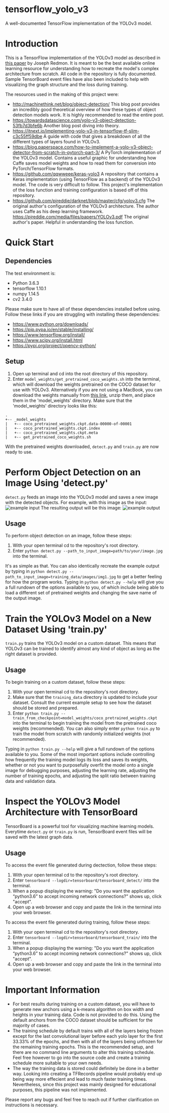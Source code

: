 # tensorflow_yolo_v3
A well-documented TensorFlow implementation of the YOLOv3 model.

Introduction
============
This is a TensorFlow implementation of the YOLOv3 model as described in [this paper](https://pjreddie.com/media/files/papers/YOLOv3.pdf) by Joseph Redmon.
It is meant to be the best available online learning resource for understanding how to recreate the model's complex architecture from scratch.
All code in the repository is fully documented. Sample TensorBoard event files have also been included to help with visualizing the graph structure and the loss during training. 

The resources used in the making of this project were:
- http://machinethink.net/blog/object-detection/ This blog post provides an incredibly good theoretical overview of how these types of object detection models work. It is highly recommended to read the entire post.
- https://towardsdatascience.com/yolo-v3-object-detection-53fb7d3bfe6b Another blog post diving into theory.
- https://itnext.io/implementing-yolo-v3-in-tensorflow-tf-slim-c3c55ff59dbe A guide with code that gives a breakdown of all the different types of layers found in YOLOv3.
- https://blog.paperspace.com/how-to-implement-a-yolo-v3-object-detector-from-scratch-in-pytorch-part-3/ A PyTorch implementation of the YOLOv3 model. Contains a useful graphic for understanding how Caffe saves model weights and how to read them for conversion into PyTorch/TensorFlow formats.
- https://github.com/qqwweee/keras-yolo3 A repository that contains a Keras implementation (using TensorFlow as a backend) of the YOLOv3 model. The code is very difficult to follow. This project's implementation of the loss function and training configuration is based off of this repository.
- https://github.com/pjreddie/darknet/blob/master/cfg/yolov3.cfg The original author's configuration of the YOLOv3 architecture. The author uses Caffe as his deep learning framework. 
https://pjreddie.com/media/files/papers/YOLOv3.pdf The original author's paper. Helpful in understanding the loss function.

Quick Start
===========
Dependencies
------------
The test environment is:
- Python 3.6.3
- tensorflow 1.10.1
- numpy 1.14.5
- cv2 3.4.0

Please make sure to have all of these dependencies installed before using.
Follow these links if you are struggling with installing these dependencies:
- https://www.python.org/downloads/
- https://pip.pypa.io/en/stable/installing/ 
- https://www.tensorflow.org/install/
- https://www.scipy.org/install.html
- https://pypi.org/project/opencv-python/

Setup
-----
1. Open up terminal and cd into the root directory of this repository.
2. Enter `model_weights/get_pretrained_coco_weights.sh` into the terminal, which will download the weights pretrained on the COCO dataset for use with YOLOv3. Alternatively if you are not using a MacBook, you can download the weights manually from [this link](https://www.dropbox.com/s/hgi354dajhc9yso/coco_pretrained_weights.zip), unzip them, and place them in the 'model_weights' directory. Make sure that the 'model_weights' directory looks like this:
```
.
+-- _model_weights
|   +-- coco_pretrained_weights.ckpt.data-00000-of-00001
|   +-- coco_pretrained_weights.ckpt.index
|   +-- coco_pretrained_weights.ckpt.meta
|   +-- get_pretrained_coco_weights.sh
```

With the pretrained weights downloaded, `detect.py` and `train.py` are now ready to use.

Perform Object Detection on an Image Using 'detect.py'
======================================================
`detect.py` feeds an image into the YOLOv3 model and saves a new image with the detected objects.
For example, with this image as the input:
![example input](example.jpg "example input")
The resulting output will be this image:
![example output](example_yolo_v3.jpg "example output")

Usage
-----
To perform object detection on an image, follow these steps:

1. With your open terminal cd to the repository's root directory.
2. Enter `python detect.py --path_to_input_image=path/to/your/image.jpg` into the terminal. 

It's as simple as that. You can also identically recreate the example output by typing in `python detect.py --path_to_input_image=training_data/images/img1.jpg` to get a better feeling for how the program works. Typing in `python detect.py --help` will give you a full rundown of the options available to you, of which include being able to load a different set of pretrained weights and changing the save name of the output image.

Train the YOLOv3 Model on a New Dataset Using 'train.py'
========================================================
`train.py` trains the YOLOv3 model on a custom dataset. This means that YOLOv3 can be trained to identify almost any kind of object as long as the right dataset is provided. 

Usage
-----
To begin training on a custom dataset, follow these steps:

1. With your open terminal cd to the repository's root directory.
2. Make sure that the `training_data` directory is updated to include your dataset. Consult the current example setup to see how the dataset should be stored and prepared.
3. Enter `python train.py --train_from_checkpoint=model_weights/coco_pretrained_weights.ckpt` into the terminal to begin training the model from the pretrained coco weights (recommended). You can also simply enter `python train.py` to train the model from scratch with randomly initialized weights (not recommended). 

Typing in `python train.py --help` will give a full rundown of the options available to you. Some of the most important options include controlling how frequently the training model logs its loss and saves its weights, whether or not you want to purposefully overfit the model onto a single image for debugging purposes, adjusting the learning rate, adjusting the number of training epochs, and adjusting the split ratio between training data and validation data.

Inspect the YOLOv3 Model Architecture with TensorBoard
======================================================
TensorBoard is a powerful tool for visualizing machine learning models. Everytime `detect.py` or `train.py` is run, TensorBoard event files will be saved with the latest graph data. 

Usage
-----
To access the event file generated during dectection, follow these steps:

1. With your open terminal cd to the repository's root directory.
2. Enter `tensorboard --logdir=tensorboard/tensorboard_detect/` into the terminal.
3. When a popup displaying the warning: "Do you want the application “python3.6” to accept incoming network connections?" shows up, click "accept".
4. Open up a web browser and copy and paste the link in the terminal into your web browser.

To access the event file generated during training, follow these steps:

1. With your open terminal cd to the repository's root directory.
2. Enter `tensorboard --logdir=tensorboard/tensorboard_train/` into the terminal.
3. When a popup displaying the warning: "Do you want the application “python3.6” to accept incoming network connections?" shows up, click "accept".
4. Open up a web browser and copy and paste the link in the terminal into your web browser.

Important Information
=====================
- For best results during training on a custom dataset, you will have to generate new anchors using a k-means algorithm on box width and heights in your training data. Code is not provided to do this. Using the default anchors from the COCO dataset should be sufficient for the majority of cases.
- The training schedule by default trains with all of the layers being frozen except for the last convolutional layer before each yolo layer for the first 33.33% of the epochs, and then with all of the layers being unfrozen for the remaining training epochs. This is the recommended setup, and there are no command line arguments to alter this training schedule. Feel free however to go into the source code and create a training schedule more suitable to your own needs. 
- The way the training data is stored could definitely be done in a better way. Looking into creating a TFRecords pipeline would probably end up being way more effecient and lead to much faster training times. Nevertheless, since this project was mainly designed for educational purposes, this pipeline was not implemented.

Please report any bugs and feel free to reach out if further clarification on instructions is necessary.
